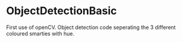 # ObjectDetectionBasic

First use of openCV. Object detection code seperating the 3 different coloured smarties with hue.

